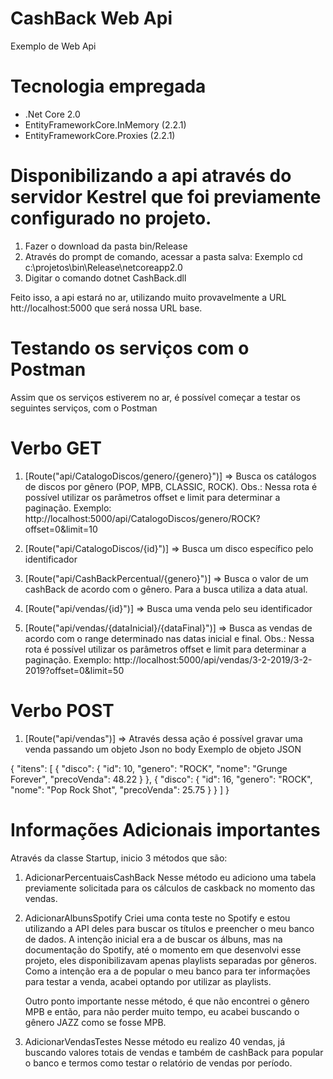 # CashBack Web Api
Exemplo de Web Api

# Tecnologia empregada
* .Net Core 2.0
* EntityFrameworkCore.InMemory (2.2.1)
* EntityFrameworkCore.Proxies (2.2.1)

# Disponibilizando a api através do servidor Kestrel que foi previamente configurado no projeto.
1) Fazer o download da pasta bin/Release
2) Através do prompt de comando, acessar a pasta salva: Exemplo cd c:\projetos\bin\Release\netcoreapp2.0
3) Digitar o comando dotnet CashBack.dll

Feito isso, a api estará no ar, utilizando muito provavelmente a URL htt://localhost:5000 que será nossa URL base.

# Testando os serviços com o Postman
Assim que os serviços estiverem no ar, é possível começar a testar os seguintes serviços, com o Postman

# Verbo GET
1) [Route("api/CatalogoDiscos/genero/{genero}")] => Busca os catálogos de discos por gênero (POP, MPB, CLASSIC, ROCK).
   Obs.: Nessa rota é possível utilizar os parâmetros offset e limit para determinar a paginação.
   Exemplo: http://localhost:5000/api/CatalogoDiscos/genero/ROCK?offset=0&limit=10
   
2) [Route("api/CatalogoDiscos/{id}")] => Busca um disco específico pelo identificador

3) [Route("api/CashBackPercentual/{genero}")] => Busca o valor de um cashBack de acordo com o gênero. Para a busca utiliza a data atual.

4) [Route("api/vendas/{id}")] => Busca uma venda pelo seu identificador

5) [Route("api/vendas/{dataInicial}/{dataFinal}")] => Busca as vendas de acordo com o range determinado nas datas inicial e final.
   Obs.: Nessa rota é possível utilizar os parâmetros offset e limit para determinar a paginação.
   Exemplo: http://localhost:5000/api/vendas/3-2-2019/3-2-2019?offset=0&limit=50
   
# Verbo POST
1) [Route("api/vendas")] => Através dessa ação é possível gravar uma venda passando um objeto Json no body
   Exemplo de objeto JSON
   
{
    "itens": [
        {
            "disco": {
		        "id": 10,
		        "genero": "ROCK",
		        "nome": "Grunge Forever",
		        "precoVenda": 48.22
		    }
        },
        {
            "disco": {
		    	"id": 16,
		        "genero": "ROCK",
		        "nome": "Pop Rock Shot",
		        "precoVenda": 25.75
		    }
        }
    ]
}

# Informações Adicionais importantes

Através da classe Startup, inicio 3 métodos que são:

1) AdicionarPercentuaisCashBack
   Nesse método eu adiciono uma tabela previamente solicitada para os cálculos de caskback no momento das vendas.
   
2) AdicionarAlbunsSpotify
   Criei uma conta teste no Spotify e estou utilizando a API deles para buscar os títulos e preencher o meu banco de dados.
   A intenção inicial era a de buscar os álbuns, mas na documentação do Spotify, até o momento em que desenvolvi esse projeto, eles
disponibilizavam apenas playlists separadas por gêneros.
   Como a intenção era a de popular o meu banco para ter informações para testar a venda, acabei optando por utilizar as playlists.
   
   Outro ponto importante nesse método, é que não encontrei o gênero MPB e então, para não perder muito tempo, eu acabei buscando
o gênero JAZZ como se fosse MPB.

3) AdicionarVendasTestes
   Nesse método eu realizo 40 vendas, já buscando valores totais de vendas e também de cashBack para popular o banco e termos como
testar o relatório de vendas por período.
